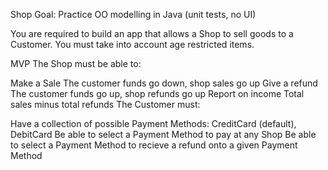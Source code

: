 Shop
Goal: Practice OO modelling in Java (unit tests, no UI)

You are required to build an app that allows a Shop to sell goods to a Customer. You must take into account age restricted items.

MVP
The Shop must be able to:

Make a Sale
The customer funds go down, shop sales go up
Give a refund
The customer funds go up, shop refunds go up
Report on income
Total sales minus total refunds
The Customer must:

Have a collection of possible Payment Methods:
CreditCard (default), DebitCard
Be able to select a Payment Method to pay at any Shop
Be able to select a Payment Method to recieve a refund onto a given Payment Method
